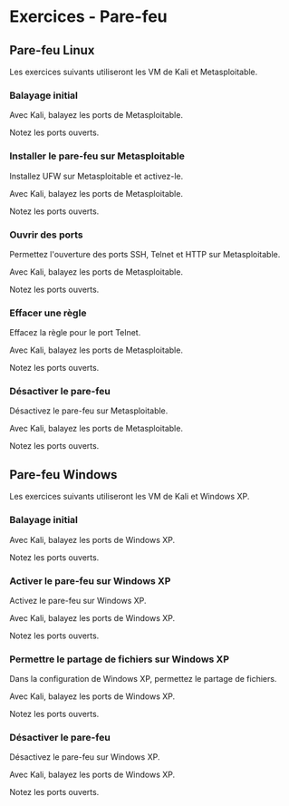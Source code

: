 # Exercices - Pare-feu

## Pare-feu Linux

Les exercices suivants utiliseront les VM de Kali et Metasploitable.

### Balayage initial

Avec Kali, balayez les ports de Metasploitable.

Notez les ports ouverts.

### Installer le pare-feu sur Metasploitable

Installez UFW sur Metasploitable et activez-le.

Avec Kali, balayez les ports de Metasploitable.

Notez les ports ouverts.

### Ouvrir des ports

Permettez l'ouverture des ports SSH, Telnet et HTTP sur Metasploitable.

Avec Kali, balayez les ports de Metasploitable.

Notez les ports ouverts.

### Effacer une règle

Effacez la règle pour le port Telnet.

Avec Kali, balayez les ports de Metasploitable.

Notez les ports ouverts.

### Désactiver le pare-feu

Désactivez le pare-feu sur Metasploitable.

Avec Kali, balayez les ports de Metasploitable.

Notez les ports ouverts.

## Pare-feu Windows

Les exercices suivants utiliseront les VM de Kali et Windows XP.


### Balayage initial

Avec Kali, balayez les ports de Windows XP.

Notez les ports ouverts.

### Activer le pare-feu sur Windows XP

Activez le pare-feu sur Windows XP.

Avec Kali, balayez les ports de Windows XP.

Notez les ports ouverts.

### Permettre le partage de fichiers sur Windows XP

Dans la configuration de Windows XP, permettez le partage de fichiers.

Avec Kali, balayez les ports de Windows XP.

Notez les ports ouverts.

### Désactiver le pare-feu

Désactivez le pare-feu sur Windows XP.

Avec Kali, balayez les ports de Windows XP.

Notez les ports ouverts.
